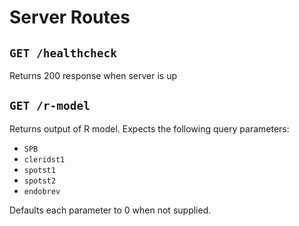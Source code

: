 # Server Routes

## `GET /healthcheck`

Returns 200 response when server is up

## `GET /r-model`

Returns output of R model. Expects the following query parameters:

- `SPB`
- `cleridst1`
- `spotst1`
- `spotst2`
- `endobrev`

Defaults each parameter to 0 when not supplied.
